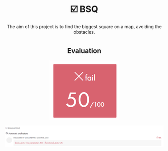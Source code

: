 # <h1 align="center"> :ballot_box_with_check: BSQ</h1>
<p align="center">
The aim of this project is to find the biggest square on a map, avoiding the obstacles.
</p>

# <h2 align="center"> Evaluation </h1>
<p align="center">
<a><img src="resources/evaluation.png" alt="evaluation" class="centerImage"/></a>
</p>
<p align="center">
<a><img src="resources/evaluation2.png" alt="evaluation2" class="centerImage"/></a>
</p>

